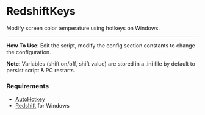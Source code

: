 # RedshiftKeys
Modify screen color temperature using hotkeys on Windows.

---

**How To Use**: Edit the script, modify the config section constants to change the configuration.

**Note**: Variables (shift on/off, shift value) are stored in a .ini file by default to persist script & PC restarts.

### Requirements
* [AutoHotkey](https://autohotkey.com/download/)
* [Redshift](http://jonls.dk/redshift/#download) for Windows